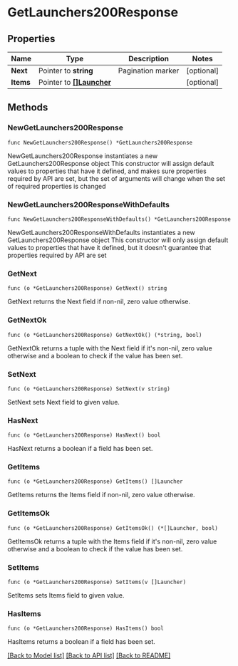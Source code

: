 # GetLaunchers200Response

## Properties

Name | Type | Description | Notes
------------ | ------------- | ------------- | -------------
**Next** | Pointer to **string** | Pagination marker | [optional] 
**Items** | Pointer to [**[]Launcher**](Launcher.md) |  | [optional] 

## Methods

### NewGetLaunchers200Response

`func NewGetLaunchers200Response() *GetLaunchers200Response`

NewGetLaunchers200Response instantiates a new GetLaunchers200Response object
This constructor will assign default values to properties that have it defined,
and makes sure properties required by API are set, but the set of arguments
will change when the set of required properties is changed

### NewGetLaunchers200ResponseWithDefaults

`func NewGetLaunchers200ResponseWithDefaults() *GetLaunchers200Response`

NewGetLaunchers200ResponseWithDefaults instantiates a new GetLaunchers200Response object
This constructor will only assign default values to properties that have it defined,
but it doesn't guarantee that properties required by API are set

### GetNext

`func (o *GetLaunchers200Response) GetNext() string`

GetNext returns the Next field if non-nil, zero value otherwise.

### GetNextOk

`func (o *GetLaunchers200Response) GetNextOk() (*string, bool)`

GetNextOk returns a tuple with the Next field if it's non-nil, zero value otherwise
and a boolean to check if the value has been set.

### SetNext

`func (o *GetLaunchers200Response) SetNext(v string)`

SetNext sets Next field to given value.

### HasNext

`func (o *GetLaunchers200Response) HasNext() bool`

HasNext returns a boolean if a field has been set.

### GetItems

`func (o *GetLaunchers200Response) GetItems() []Launcher`

GetItems returns the Items field if non-nil, zero value otherwise.

### GetItemsOk

`func (o *GetLaunchers200Response) GetItemsOk() (*[]Launcher, bool)`

GetItemsOk returns a tuple with the Items field if it's non-nil, zero value otherwise
and a boolean to check if the value has been set.

### SetItems

`func (o *GetLaunchers200Response) SetItems(v []Launcher)`

SetItems sets Items field to given value.

### HasItems

`func (o *GetLaunchers200Response) HasItems() bool`

HasItems returns a boolean if a field has been set.


[[Back to Model list]](../README.md#documentation-for-models) [[Back to API list]](../README.md#documentation-for-api-endpoints) [[Back to README]](../README.md)


